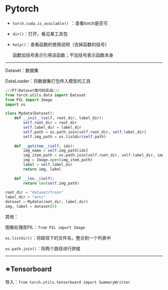 # Pytorch

- `torch.cuda.is_available() `：查看torch是否可

- `dir()`：打开，看见某工具包

- `help()`：查看函数的使用说明（去掉函数的括号）

  函数加括号表示引用该函数；不加括号表示函数本身

---

Dataset：数据集

DataLoader：将数据集打包传入模型的工具

```python
///P7:Dataset类代码实战///
from torch.utils.data import Dataset
from PIL import Image
import os

class Mydata(Dataset):
    def __init__(self, root_dir, label_dir):
        self.root_dir = root_dir
        self.label_dir = label_dir
        self.path = os.path.join(self.root_dir, self.label_dir)
        self.img_path = os.listdir(self.path)
        
    def __getitem__(self, idx):
        img_name = self.img_path[idx]
        img_item_path = os.path.join(self.root_dir, self.label_dir, img_name)
        img = Image.open(img_item_path)
        label = self.label_dir
        return img, label
    
    def __len__(self):
        return len(self.img_path)
    
root_dir = "dataset/train"
label_dir = "ants"
dataset = Mydata(root_dir, label_dir)
img, label = dataset[0]
```

其他：

图像处理库PIL：`from PIL import Image`

`os.listdir()`：将路径下的文件名，整合到一个列表中

`os.path.join()`：将两个路径进行拼接



---

## ※Tensorboard

导入：`from torch.utils.tensorboard import SummaryWritter`